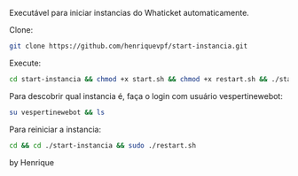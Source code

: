 Executável para iniciar instancias do Whaticket automaticamente.

Clone:

```bash
git clone https://github.com/henriquevpf/start-instancia.git
```

Execute: 
```bash
cd start-instancia && chmod +x start.sh && chmod +x restart.sh && ./start.sh
```

Para descobrir qual instancia é, faça o login com usuário vespertinewebot:
```bash
su vespertinewebot && ls
```

Para reiniciar a instancia:
```bash
cd && cd ./start-instancia && sudo ./restart.sh
```

by Henrique
